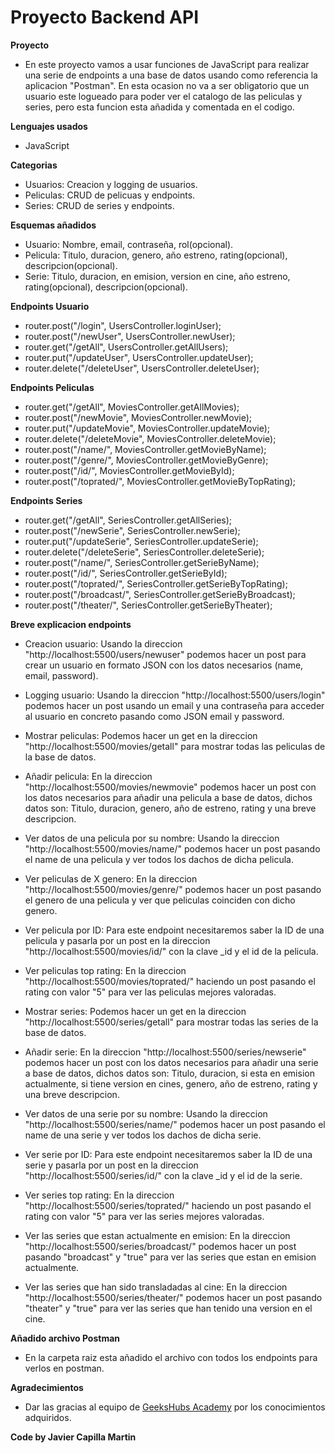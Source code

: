 # Proyecto Backend API
**Proyecto**
- En este proyecto vamos a usar funciones de JavaScript para realizar una serie de endpoints a una base de datos usando como referencia la aplicacion "Postman". En esta ocasion no va a ser obligatorio que un usuario este logueado para poder ver el catalogo de las peliculas y series, pero esta funcion esta añadida y comentada en el codigo.

**Lenguajes usados**
- JavaScript

**Categorias**
- Usuarios: Creacion y logging de usuarios.
- Peliculas: CRUD de pelicuas y endpoints.
- Series: CRUD de series y endpoints.

**Esquemas añadidos**
- Usuario: Nombre, email, contraseña, rol(opcional).
- Pelicula: Titulo, duracion, genero, año estreno, rating(opcional), descripcion(opcional).
- Serie: Titulo, duracion, en emision, version en cine, año estreno, rating(opcional), descripcion(opcional).

**Endpoints Usuario**
- router.post("/login", UsersController.loginUser);
- router.post("/newUser", UsersController.newUser);
- router.get("/getAll", UsersController.getAllUsers);
- router.put("/updateUser", UsersController.updateUser);
- router.delete("/deleteUser", UsersController.deleteUser);

**Endpoints Peliculas**
- router.get("/getAll", MoviesController.getAllMovies);
- router.post("/newMovie", MoviesController.newMovie);
- router.put("/updateMovie", MoviesController.updateMovie);
- router.delete("/deleteMovie", MoviesController.deleteMovie);
- router.post("/name/", MoviesController.getMovieByName);
- router.post("/genre/", MoviesController.getMovieByGenre);
- router.post("/id/", MoviesController.getMovieById);
- router.post("/toprated/", MoviesController.getMovieByTopRating);

**Endpoints Series**
- router.get("/getAll", SeriesController.getAllSeries);
- router.post("/newSerie", SeriesController.newSerie);
- router.put("/updateSerie", SeriesController.updateSerie);
- router.delete("/deleteSerie", SeriesController.deleteSerie);
- router.post("/name/", SeriesController.getSerieByName);
- router.post("/id/", SeriesController.getSerieById);
- router.post("/toprated/", SeriesController.getSerieByTopRating);
- router.post("/broadcast/", SeriesController.getSerieByBroadcast);
- router.post("/theater/", SeriesController.getSerieByTheater);

**Breve explicacion endpoints**
- Creacion usuario: Usando la direccion "http://localhost:5500/users/newuser" podemos hacer un post para crear un usuario en formato JSON con los datos necesarios (name, email, password).

- Logging usuario: Usando la direccion "http://localhost:5500/users/login" podemos hacer un post usando un email y una contraseña para acceder al usuario en concreto pasando como JSON email y password.

- Mostrar peliculas: Podemos hacer un get en la direccion "http://localhost:5500/movies/getall" para mostrar todas las peliculas de la base de datos.

- Añadir pelicula: En la direccion "http://localhost:5500/movies/newmovie" podemos hacer un post con los datos necesarios para añadir una pelicula a base de datos, dichos datos son: Titulo, duracion, genero, año de estreno, rating y una breve descripcion.

- Ver datos de una pelicula por su nombre: Usando la direccion "http://localhost:5500/movies/name/" podemos hacer un post pasando el name de una pelicula y ver todos los dachos de dicha pelicula.

- Ver peliculas de X genero: En la direccion "http://localhost:5500/movies/genre/" podemos hacer un post pasando el genero de una pelicula y ver que peliculas coinciden con dicho genero.

- Ver pelicula por ID: Para este endpoint necesitaremos saber la ID de una pelicula y pasarla por un post en la direccion "http://localhost:5500/movies/id/" con la clave _id y el id de la pelicula.

- Ver peliculas top rating: En la direccion "http://localhost:5500/movies/toprated/" haciendo un post pasando el rating con valor "5" para ver las peliculas mejores valoradas.

- Mostrar series: Podemos hacer un get en la direccion "http://localhost:5500/series/getall" para mostrar todas las series de la base de datos.

- Añadir serie: En la direccion "http://localhost:5500/series/newserie" podemos hacer un post con los datos necesarios para añadir una serie a base de datos, dichos datos son: Titulo, duracion, si esta en emision actualmente, si tiene version en cines, genero, año de estreno, rating y una breve descripcion.

- Ver datos de una serie por su nombre: Usando la direccion "http://localhost:5500/series/name/" podemos hacer un post pasando el name de una serie y ver todos los dachos de dicha serie.

- Ver serie por ID: Para este endpoint necesitaremos saber la ID de una serie y pasarla por un post en la direccion "http://localhost:5500/series/id/" con la clave _id y el id de la serie.

- Ver series top rating: En la direccion "http://localhost:5500/series/toprated/" haciendo un post pasando el rating con valor "5" para ver las series mejores valoradas.

- Ver las series que estan actualmente en emision: En la direccion "http://localhost:5500/series/broadcast/" podemos hacer un post pasando "broadcast" y "true" para ver las series que estan en emision actualmente.

- Ver las series que han sido transladadas al cine: En la direccion "http://localhost:5500/series/theater/" podemos hacer un post pasando "theater" y "true" para ver las series que han tenido una version en el cine.

**Añadido archivo Postman**
- En la carpeta raiz esta añadido el archivo con todos los endpoints para verlos en postman.

**Agradecimientos**
- Dar las gracias al equipo de <a href="https://geekshubsacademy.com/">GeeksHubs Academy</a> por los conocimientos adquiridos.

**Code by Javier Capilla Martin**
